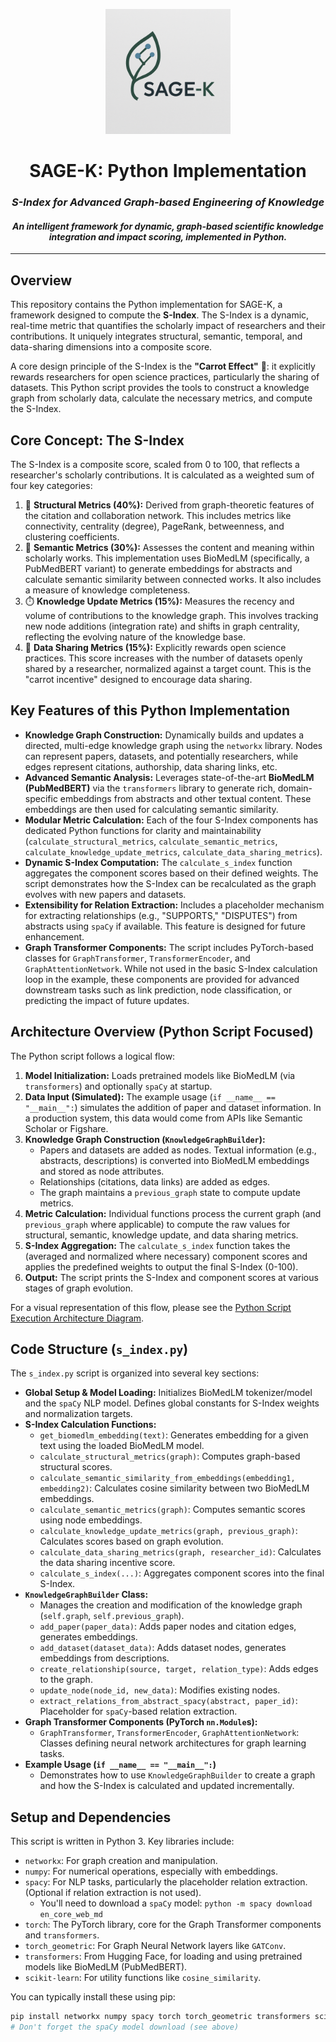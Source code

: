 <p align="center">
  <img src="sage_k_logo.png" alt="SAGE-K Logo" width="200"/>
</p>

<h1 align="center">SAGE-K: Python Implementation</h1>
<h3 align="center"><i>S-Index for Advanced Graph-based Engineering of Knowledge</i></h3>
<h4 align="center"><i>An intelligent framework for dynamic, graph-based scientific knowledge integration and impact scoring, implemented in Python.</i></h4>

---

## Overview

This repository contains the Python implementation for SAGE-K, a framework designed to compute the **S-Index**. The S-Index is a dynamic, real-time metric that quantifies the scholarly impact of researchers and their contributions. It uniquely integrates structural, semantic, temporal, and data-sharing dimensions into a composite score.

A core design principle of the S-Index is the **"Carrot Effect"** 🥕: it explicitly rewards researchers for open science practices, particularly the sharing of datasets. This Python script provides the tools to construct a knowledge graph from scholarly data, calculate the necessary metrics, and compute the S-Index.

## Core Concept: The S-Index

The S-Index is a composite score, scaled from 0 to 100, that reflects a researcher's scholarly contributions. It is calculated as a weighted sum of four key categories:

1.  📐 **Structural Metrics (40%):** Derived from graph-theoretic features of the citation and collaboration network. This includes metrics like connectivity, centrality (degree), PageRank, betweenness, and clustering coefficients.
2.  🧠 **Semantic Metrics (30%):** Assesses the content and meaning within scholarly works. This implementation uses BioMedLM (specifically, a PubMedBERT variant) to generate embeddings for abstracts and calculate semantic similarity between connected works. It also includes a measure of knowledge completeness.
3.  ⏱️ **Knowledge Update Metrics (15%):** Measures the recency and volume of contributions to the knowledge graph. This involves tracking new node additions (integration rate) and shifts in graph centrality, reflecting the evolving nature of the knowledge base.
4.  🥕 **Data Sharing Metrics (15%):** Explicitly rewards open science practices. This score increases with the number of datasets openly shared by a researcher, normalized against a target count. This is the "carrot incentive" designed to encourage data sharing.

## Key Features of this Python Implementation

* **Knowledge Graph Construction:** Dynamically builds and updates a directed, multi-edge knowledge graph using the `networkx` library. Nodes can represent papers, datasets, and potentially researchers, while edges represent citations, authorship, data sharing links, etc.
* **Advanced Semantic Analysis:** Leverages state-of-the-art **BioMedLM (PubMedBERT)** via the `transformers` library to generate rich, domain-specific embeddings from abstracts and other textual content. These embeddings are then used for calculating semantic similarity.
* **Modular Metric Calculation:** Each of the four S-Index components has dedicated Python functions for clarity and maintainability (`calculate_structural_metrics`, `calculate_semantic_metrics`, `calculate_knowledge_update_metrics`, `calculate_data_sharing_metrics`).
* **Dynamic S-Index Computation:** The `calculate_s_index` function aggregates the component scores based on their defined weights. The script demonstrates how the S-Index can be recalculated as the graph evolves with new papers and datasets.
* **Extensibility for Relation Extraction:** Includes a placeholder mechanism for extracting relationships (e.g., "SUPPORTS," "DISPUTES") from abstracts using `spaCy` if available. This feature is designed for future enhancement.
* **Graph Transformer Components:** The script includes PyTorch-based classes for `GraphTransformer`, `TransformerEncoder`, and `GraphAttentionNetwork`. While not used in the basic S-Index calculation loop in the example, these components are provided for advanced downstream tasks such as link prediction, node classification, or predicting the impact of future updates.

## Architecture Overview (Python Script Focused)

The Python script follows a logical flow:

1.  **Model Initialization:** Loads pretrained models like BioMedLM (via `transformers`) and optionally `spaCy` at startup.
2.  **Data Input (Simulated):** The example usage (`if __name__ == "__main__":`) simulates the addition of paper and dataset information. In a production system, this data would come from APIs like Semantic Scholar or Figshare.
3.  **Knowledge Graph Construction (`KnowledgeGraphBuilder`):**
    * Papers and datasets are added as nodes. Textual information (e.g., abstracts, descriptions) is converted into BioMedLM embeddings and stored as node attributes.
    * Relationships (citations, data links) are added as edges.
    * The graph maintains a `previous_graph` state to compute update metrics.
4.  **Metric Calculation:** Individual functions process the current graph (and `previous_graph` where applicable) to compute the raw values for structural, semantic, knowledge update, and data sharing metrics.
5.  **S-Index Aggregation:** The `calculate_s_index` function takes the (averaged and normalized where necessary) component scores and applies the predefined weights to output the final S-Index (0-100).
6.  **Output:** The script prints the S-Index and component scores at various stages of graph evolution.

For a visual representation of this flow, please see the [Python Script Execution Architecture Diagram](sage_k_script_architecture.txt).

## Code Structure (`s_index.py`)

The `s_index.py` script is organized into several key sections:

* **Global Setup & Model Loading:** Initializes BioMedLM tokenizer/model and the `spaCy` NLP model. Defines global constants for S-Index weights and normalization targets.
* **S-Index Calculation Functions:**
    * `get_biomedlm_embedding(text)`: Generates embedding for a given text using the loaded BioMedLM model.
    * `calculate_structural_metrics(graph)`: Computes graph-based structural scores.
    * `calculate_semantic_similarity_from_embeddings(embedding1, embedding2)`: Calculates cosine similarity between two BioMedLM embeddings.
    * `calculate_semantic_metrics(graph)`: Computes semantic scores using node embeddings.
    * `calculate_knowledge_update_metrics(graph, previous_graph)`: Calculates scores based on graph evolution.
    * `calculate_data_sharing_metrics(graph, researcher_id)`: Calculates the data sharing incentive score.
    * `calculate_s_index(...)`: Aggregates component scores into the final S-Index.
* **`KnowledgeGraphBuilder` Class:**
    * Manages the creation and modification of the knowledge graph (`self.graph`, `self.previous_graph`).
    * `add_paper(paper_data)`: Adds paper nodes and citation edges, generates embeddings.
    * `add_dataset(dataset_data)`: Adds dataset nodes, generates embeddings from descriptions.
    * `create_relationship(source, target, relation_type)`: Adds edges to the graph.
    * `update_node(node_id, new_data)`: Modifies existing nodes.
    * `extract_relations_from_abstract_spacy(abstract, paper_id)`: Placeholder for `spaCy`-based relation extraction.
* **Graph Transformer Components (PyTorch `nn.Module`s):**
    * `GraphTransformer`, `TransformerEncoder`, `GraphAttentionNetwork`: Classes defining neural network architectures for graph learning tasks.
* **Example Usage (`if __name__ == "__main__":`)**
    * Demonstrates how to use `KnowledgeGraphBuilder` to create a graph and how the S-Index is calculated and updated incrementally.

## Setup and Dependencies

This script is written in Python 3. Key libraries include:

* `networkx`: For graph creation and manipulation.
* `numpy`: For numerical operations, especially with embeddings.
* `spacy`: For NLP tasks, particularly the placeholder relation extraction. (Optional if relation extraction is not used).
    * You'll need to download a `spaCy` model: `python -m spacy download en_core_web_md`
* `torch`: The PyTorch library, core for the Graph Transformer components and `transformers`.
* `torch_geometric`: For Graph Neural Network layers like `GATConv`.
* `transformers`: From Hugging Face, for loading and using pretrained models like BioMedLM (PubMedBERT).
* `scikit-learn`: For utility functions like `cosine_similarity`.

You can typically install these using pip:
```bash
pip install networkx numpy spacy torch torch_geometric transformers scikit-learn
# Don't forget the spaCy model download (see above)
